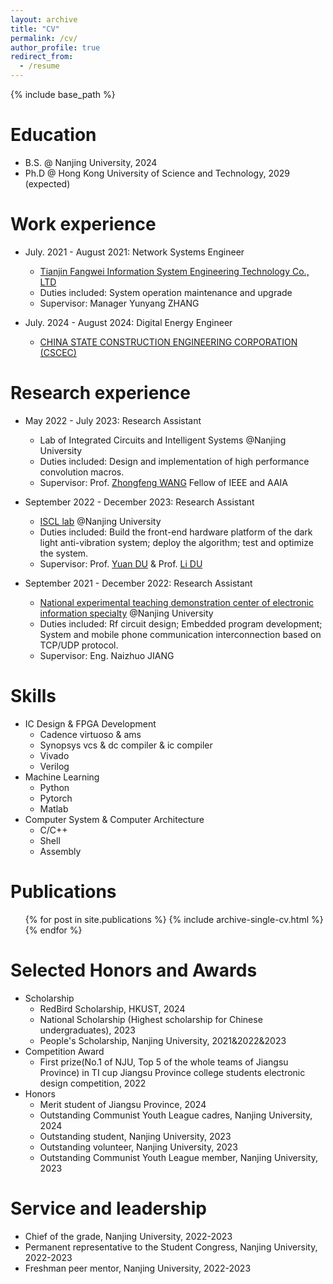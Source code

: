 ```yaml
---
layout: archive
title: "CV"
permalink: /cv/
author_profile: true
redirect_from:
  - /resume
---
```


{% include base_path %}

Education
======
* B.S. @ Nanjing University, 2024
* Ph.D @ Hong Kong University of Science and Technology, 2029 (expected)

Work experience
======
* July. 2021 - August 2021: Network Systems Engineer
  * [Tianjin Fangwei Information System Engineering Technology Co., LTD](http://www.fdway.com/)
  * Duties included: System operation maintenance and upgrade
  * Supervisor: Manager Yunyang ZHANG
  
* July. 2024 - August 2024: Digital Energy Engineer
  * [CHINA STATE CONSTRUCTION ENGINEERING CORPORATION (CSCEC)](https://www.cscec.com.cn/gyzj/gsjj_new/)

Research experience
======
* May 2022 - July 2023: Research Assistant
  * Lab of Integrated Circuits and Intelligent Systems @Nanjing University
  * Duties included: Design and implementation of high performance convolution macros.
  * Supervisor: Prof. [Zhongfeng WANG](https://ese.nju.edu.cn/wzf/list.htm) Fellow of IEEE and AAIA

* September 2022 - December 2023: Research Assistant
  * [ISCL lab](https://iscl.nju.edu.cn/main.psp) @Nanjing University
  * Duties included: Build the front-end hardware platform of the dark light anti-vibration system; deploy the algorithm; test and optimize the system.
  * Supervisor: Prof. [Yuan DU](https://ese.nju.edu.cn/dy/list.htm) & Prof. [Li DU](https://ese.nju.edu.cn/dl/list.htm)

* September 2021 - December 2022: Research Assistant
  * [National experimental teaching demonstration center of electronic information specialty](https://eelab.nju.edu.cn/) @Nanjing University
  * Duties included: Rf circuit design; Embedded program development; System and mobile phone communication interconnection based on TCP/UDP protocol.
  * Supervisor: Eng. Naizhuo JIANG
  
Skills
======
* IC Design & FPGA Development
  * Cadence virtuoso & ams 
  * Synopsys vcs & dc compiler & ic compiler
  * Vivado
  * Verilog
* Machine Learning
  * Python
  * Pytorch
  * Matlab
* Computer System & Computer Architecture
  * C/C++ 
  * Shell
  * Assembly


Publications
======
  <ul>{% for post in site.publications %}
    {% include archive-single-cv.html %}
  {% endfor %}</ul>
  
<!--Talks
======
  <ul>{% for post in site.talks %}
    {% include archive-single-talk-cv.html %}
  {% endfor %}</ul>
  
Teaching
======
  <ul>{% for post in site.teaching %}
    {% include archive-single-cv.html %}
  {% endfor %}</ul>
-->  

Selected Honors and Awards
======
* Scholarship
  * RedBird Scholarship, HKUST, 2024
  * National Scholarship (Highest scholarship for Chinese undergraduates), 2023
  * People's Scholarship, Nanjing University, 2021&2022&2023
* Competition Award
  * First prize(No.1 of NJU, Top 5 of the whole teams of Jiangsu Province) in TI cup Jiangsu Province college students electronic design competition, 2022 
* Honors
  * Merit student of Jiangsu Province, 2024
  * Outstanding Communist Youth League cadres, Nanjing University, 2024
  * Outstanding student, Nanjing University, 2023
  * Outstanding volunteer, Nanjing University, 2023
  * Outstanding Communist Youth League member, Nanjing University, 2023

Service and leadership
======
* Chief of the grade, Nanjing University, 2022-2023
* Permanent representative to the Student Congress, Nanjing University, 2022-2023
* Freshman peer mentor, Nanjing University, 2022-2023


